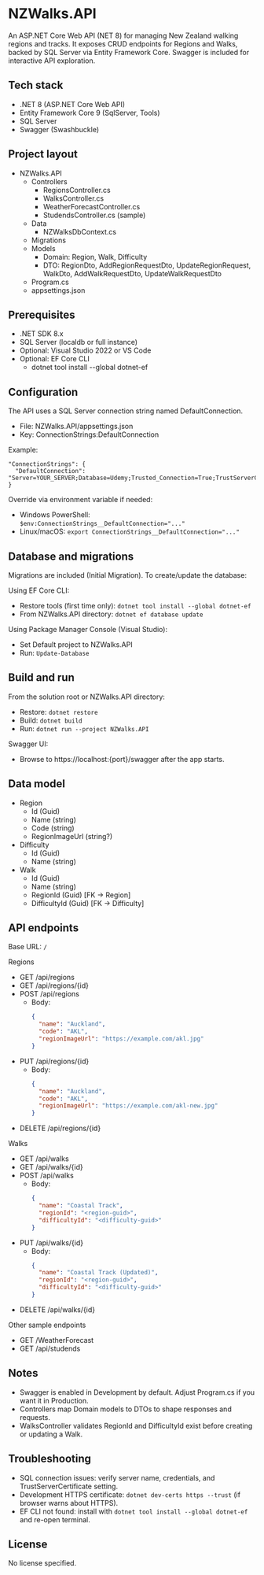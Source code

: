 # NZWalks.API

An ASP.NET Core Web API (NET 8) for managing New Zealand walking regions and tracks. It exposes CRUD endpoints for Regions and Walks, backed by SQL Server via Entity Framework Core. Swagger is included for interactive API exploration.

## Tech stack
- .NET 8 (ASP.NET Core Web API)
- Entity Framework Core 9 (SqlServer, Tools)
- SQL Server
- Swagger (Swashbuckle)

## Project layout
- NZWalks.API
  - Controllers
    - RegionsController.cs
    - WalksController.cs
    - WeatherForecastController.cs
    - StudendsController.cs (sample)
  - Data
    - NZWalksDbContext.cs
  - Migrations
  - Models
    - Domain: Region, Walk, Difficulty
    - DTO: RegionDto, AddRegionRequestDto, UpdateRegionRequest, WalkDto, AddWalkRequestDto, UpdateWalkRequestDto
  - Program.cs
  - appsettings.json

## Prerequisites
- .NET SDK 8.x
- SQL Server (localdb or full instance)
- Optional: Visual Studio 2022 or VS Code
- Optional: EF Core CLI
  - dotnet tool install --global dotnet-ef

## Configuration
The API uses a SQL Server connection string named DefaultConnection.
- File: NZWalks.API/appsettings.json
- Key: ConnectionStrings:DefaultConnection

Example:
```
"ConnectionStrings": {
  "DefaultConnection": "Server=YOUR_SERVER;Database=Udemy;Trusted_Connection=True;TrustServerCertificate=True"
}
```

Override via environment variable if needed:
- Windows PowerShell: `$env:ConnectionStrings__DefaultConnection="..."`
- Linux/macOS: `export ConnectionStrings__DefaultConnection="..."`

## Database and migrations
Migrations are included (Initial Migration). To create/update the database:

Using EF Core CLI:
- Restore tools (first time only): `dotnet tool install --global dotnet-ef`
- From NZWalks.API directory: `dotnet ef database update`

Using Package Manager Console (Visual Studio):
- Set Default project to NZWalks.API
- Run: `Update-Database`

## Build and run
From the solution root or NZWalks.API directory:
- Restore: `dotnet restore`
- Build: `dotnet build`
- Run: `dotnet run --project NZWalks.API`

Swagger UI:
- Browse to https://localhost:{port}/swagger after the app starts.

## Data model
- Region
  - Id (Guid)
  - Name (string)
  - Code (string)
  - RegionImageUrl (string?)
- Difficulty
  - Id (Guid)
  - Name (string)
- Walk
  - Id (Guid)
  - Name (string)
  - RegionId (Guid) [FK -> Region]
  - DifficultyId (Guid) [FK -> Difficulty]

## API endpoints
Base URL: `/`

Regions
- GET /api/regions
- GET /api/regions/{id}
- POST /api/regions
  - Body:
    ```json
    {
      "name": "Auckland",
      "code": "AKL",
      "regionImageUrl": "https://example.com/akl.jpg"
    }
    ```
- PUT /api/regions/{id}
  - Body:
    ```json
    {
      "name": "Auckland",
      "code": "AKL",
      "regionImageUrl": "https://example.com/akl-new.jpg"
    }
    ```
- DELETE /api/regions/{id}

Walks
- GET /api/walks
- GET /api/walks/{id}
- POST /api/walks
  - Body:
    ```json
    {
      "name": "Coastal Track",
      "regionId": "<region-guid>",
      "difficultyId": "<difficulty-guid>"
    }
    ```
- PUT /api/walks/{id}
  - Body:
    ```json
    {
      "name": "Coastal Track (Updated)",
      "regionId": "<region-guid>",
      "difficultyId": "<difficulty-guid>"
    }
    ```
- DELETE /api/walks/{id}

Other sample endpoints
- GET /WeatherForecast
- GET /api/studends

## Notes
- Swagger is enabled in Development by default. Adjust Program.cs if you want it in Production.
- Controllers map Domain models to DTOs to shape responses and requests.
- WalksController validates RegionId and DifficultyId exist before creating or updating a Walk.

## Troubleshooting
- SQL connection issues: verify server name, credentials, and TrustServerCertificate setting.
- Development HTTPS certificate: `dotnet dev-certs https --trust` (if browser warns about HTTPS).
- EF CLI not found: install with `dotnet tool install --global dotnet-ef` and re-open terminal.

## License
No license specified.
